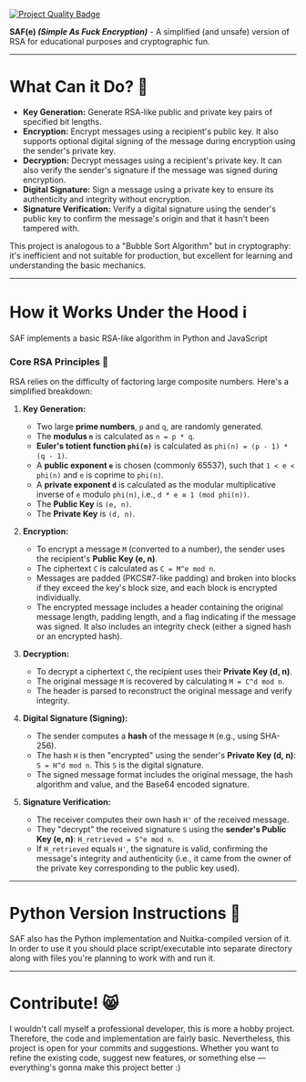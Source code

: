 <p align="left"><a href="#"><img src="https://img.shields.io/badge/project_quality-shitty_educational_demo-blue?style=plastic" alt="Project Quality Badge"></a></p>

<b>SAF(e) <i>(Simple As Fuck Encryption)</i></b> - A simplified (and unsafe) version of RSA for educational purposes and cryptographic fun.

---

# What Can it Do? 📃

* **Key Generation:** Generate RSA-like public and private key pairs of specified bit lengths.
* **Encryption:** Encrypt messages using a recipient's public key. It also supports optional digital signing of the message during encryption using the sender's private key.
* **Decryption:** Decrypt messages using a recipient's private key. It can also verify the sender's signature if the message was signed during encryption.
* **Digital Signature:** Sign a message using a private key to ensure its authenticity and integrity without encryption.
* **Signature Verification:** Verify a digital signature using the sender's public key to confirm the message's origin and that it hasn't been tampered with.

This project is analogous to a "Bubble Sort Algorithm" but in cryptography: it's inefficient and not suitable for production, but excellent for learning and understanding the basic mechanics.

---

# How it Works Under the Hood ℹ️

SAF implements a basic RSA-like algorithm in Python and JavaScript

### Core RSA Principles 🔐

RSA relies on the difficulty of factoring large composite numbers. Here's a simplified breakdown:

1.  **Key Generation:**
    * Two large **prime numbers**, `p` and `q`, are randomly generated.
    * The **modulus `n`** is calculated as `n = p * q`.
    * **Euler's totient function `phi(n)`** is calculated as `phi(n) = (p - 1) * (q - 1)`.
    * A **public exponent `e`** is chosen (commonly 65537), such that `1 < e < phi(n)` and `e` is coprime to `phi(n)`.
    * A **private exponent `d`** is calculated as the modular multiplicative inverse of `e` modulo `phi(n)`, i.e., `d * e ≡ 1 (mod phi(n))`.
    * The **Public Key** is `(e, n)`.
    * The **Private Key** is `(d, n)`.

2.  **Encryption:**
    * To encrypt a message `M` (converted to a number), the sender uses the recipient's **Public Key (e, n)**.
    * The ciphertext `C` is calculated as `C = M^e mod n`.
    * Messages are padded (PKCS#7-like padding) and broken into blocks if they exceed the key's block size, and each block is encrypted individually.
    * The encrypted message includes a header containing the original message length, padding length, and a flag indicating if the message was signed. It also includes an integrity check (either a signed hash or an encrypted hash).

3.  **Decryption:**
    * To decrypt a ciphertext `C`, the recipient uses their **Private Key (d, n)**.
    * The original message `M` is recovered by calculating `M = C^d mod n`.
    * The header is parsed to reconstruct the original message and verify integrity.

4.  **Digital Signature (Signing):**
    * The sender computes a **hash** of the message `M` (e.g., using SHA-256).
    * The hash `H` is then "encrypted" using the sender's **Private Key (d, n)**: `S = H^d mod n`. This `S` is the digital signature.
    * The signed message format includes the original message, the hash algorithm and value, and the Base64 encoded signature.

5.  **Signature Verification:**
    * The receiver computes their own hash `H'` of the received message.
    * They "decrypt" the received signature `S` using the **sender's Public Key (e, n)**: `H_retrieved = S^e mod n`.
    * If `H_retrieved` equals `H'`, the signature is valid, confirming the message's integrity and authenticity (i.e., it came from the owner of the private key corresponding to the public key used).

---

# Python Version Instructions 🐍

SAF also has the Python implementation and Nuitka-compiled version of it. In order to use it you should place script/executable into separate directory along with files you're planning to work with and run it.

---

# Contribute! 😸

I wouldn't call myself a professional developer, this is more a hobby project. Therefore, the code and implementation are fairly basic. Nevertheless, this project is open for your commits and suggestions. Whether you want to refine the existing code, suggest new features, or something else — everything's gonna make this project better :)
